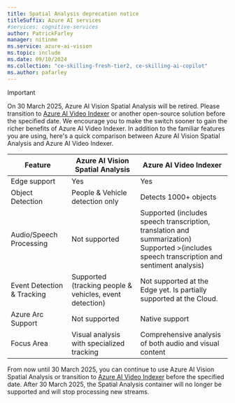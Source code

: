 ```yaml
---
title: Spatial Analysis deprecation notice
titleSuffix: Azure AI services
#services: cognitive-services
author: PatrickFarley
manager: nitinme
ms.service: azure-ai-vision
ms.topic: include
ms.date: 09/10/2024
ms.collection: "ce-skilling-fresh-tier2, ce-skilling-ai-copilot"
ms.author: pafarley
---
```


> [!IMPORTANT]
> On 30 March 2025, Azure AI Vision Spatial Analysis will be retired. Please transition to [Azure AI Video Indexer](https://azurearcjumpstart.com/azure_arc_jumpstart/azure_edge_iot_ops/aks_edge_essentials_single_vi) or another open-source solution before the specified date. We encourage you to make the switch sooner to gain the richer benefits of Azure AI Video Indexer. In addition to the familiar features you are using, here's a quick comparison between Azure AI Vision Spatial Analysis and Azure AI Video Indexer.
>
>|Feature |	Azure AI Vision Spatial Analysis |	Azure AI Video Indexer |
>|---|---|---|
>|Edge support |	Yes 	|Yes |
>|Object Detection |	People & Vehicle detection only |	Detects 1000+ objects |
>|Audio/Speech Processing |	Not supported |	Supported (includes speech transcription, translation and summarization)<br>Supported >(includes speech transcription and sentiment analysis) |
>|Event Detection & Tracking |	Supported (tracking people & vehicles, event detection) |	Not supported at the Edge yet. Is partially supported at the Cloud. |
>|Azure Arc Support|	Not supported |	Native support |
>|Focus Area 	|Visual analysis with specialized tracking |	Comprehensive analysis of both audio and visual content |
> 
> From now until 30 March 2025, you can continue to use Azure AI Vision Spatial Analysis or transition to [Azure AI Video Indexer](https://azurearcjumpstart.com/azure_arc_jumpstart/azure_edge_iot_ops/aks_edge_essentials_single_vi) before the specified date. After 30 March 2025, the Spatial Analysis container will no longer be supported and will stop processing new streams.